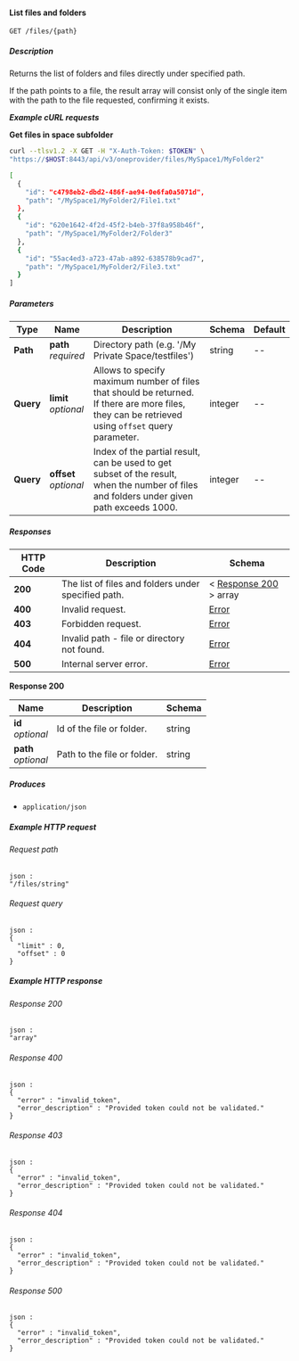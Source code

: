 
<a name="list_files"></a>
#### List files and folders
```
GET /files/{path}
```


##### Description
Returns the list of folders and files directly under specified path.

If the path points to a file, the result array will consist only of the single item with the path to the file requested, confirming it exists.

***Example cURL requests***

**Get files in space subfolder**
```bash
curl --tlsv1.2 -X GET -H "X-Auth-Token: $TOKEN" \
"https://$HOST:8443/api/v3/oneprovider/files/MySpace1/MyFolder2"

[
  { 
    "id": "c4798eb2-dbd2-486f-ae94-0e6fa0a5071d", 
    "path": "/MySpace1/MyFolder2/File1.txt"
  },
  { 
    "id": "620e1642-4f2d-45f2-b4eb-37f8a958b46f", 
    "path": "/MySpace1/MyFolder2/Folder3"
  },
  { 
    "id": "55ac4ed3-a723-47ab-a892-638578b9cad7", 
    "path": "/MySpace1/MyFolder2/File3.txt"
  }
]
```


##### Parameters

|Type|Name|Description|Schema|Default|
|---|---|---|---|---|
|**Path**|**path**  <br>*required*|Directory path (e.g. '/My Private Space/testfiles')|string|--|
|**Query**|**limit**  <br>*optional*|Allows to specify maximum number of files that should be returned. If there are more files, they can be retrieved using `offset` query parameter.|integer|--|
|**Query**|**offset**  <br>*optional*|Index of the partial result, can be used to get subset of the result,  when the number of files and folders under given path exceeds 1000.|integer|--|


##### Responses

|HTTP Code|Description|Schema|
|---|---|---|
|**200**|The list of files and folders under specified path.|< [Response 200](#list_files-response-200) > array|
|**400**|Invalid request.|[Error](../definitions/Error.md#error)|
|**403**|Forbidden request.|[Error](../definitions/Error.md#error)|
|**404**|Invalid path - file or directory not found.|[Error](../definitions/Error.md#error)|
|**500**|Internal server error.|[Error](../definitions/Error.md#error)|

<a name="list_files-response-200"></a>
**Response 200**

|Name|Description|Schema|
|---|---|---|
|**id**  <br>*optional*|Id of the file or folder.|string|
|**path**  <br>*optional*|Path to the file or folder.|string|


##### Produces

* `application/json`


##### Example HTTP request

###### Request path
```
json :
"/files/string"
```


###### Request query
```
json :
{
  "limit" : 0,
  "offset" : 0
}
```


##### Example HTTP response

###### Response 200
```
json :
"array"
```


###### Response 400
```
json :
{
  "error" : "invalid_token",
  "error_description" : "Provided token could not be validated."
}
```


###### Response 403
```
json :
{
  "error" : "invalid_token",
  "error_description" : "Provided token could not be validated."
}
```


###### Response 404
```
json :
{
  "error" : "invalid_token",
  "error_description" : "Provided token could not be validated."
}
```


###### Response 500
```
json :
{
  "error" : "invalid_token",
  "error_description" : "Provided token could not be validated."
}
```



